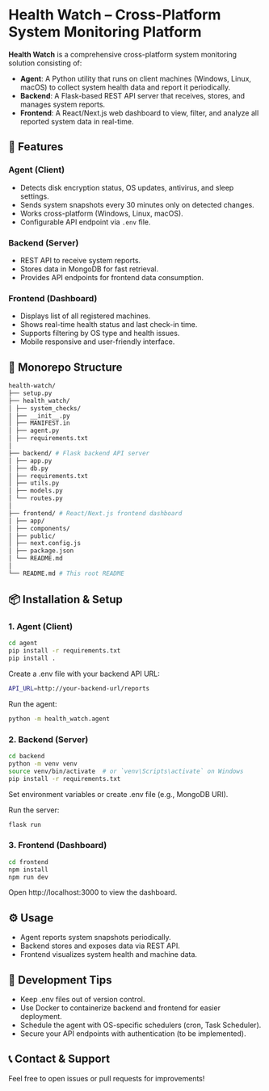 # Health Watch – Cross-Platform System Monitoring Platform

**Health Watch** is a comprehensive cross-platform system monitoring solution consisting of:

- **Agent**: A Python utility that runs on client machines (Windows, Linux, macOS) to collect system health data and report it periodically.
- **Backend**: A Flask-based REST API server that receives, stores, and manages system reports.
- **Frontend**: A React/Next.js web dashboard to view, filter, and analyze all reported system data in real-time.

## 🚀 Features

### Agent (Client)
- Detects disk encryption status, OS updates, antivirus, and sleep settings.
- Sends system snapshots every 30 minutes only on detected changes.
- Works cross-platform (Windows, Linux, macOS).
- Configurable API endpoint via `.env` file.

### Backend (Server)
- REST API to receive system reports.
- Stores data in MongoDB for fast retrieval.
- Provides API endpoints for frontend data consumption.

### Frontend (Dashboard)
- Displays list of all registered machines.
- Shows real-time health status and last check-in time.
- Supports filtering by OS type and health issues.
- Mobile responsive and user-friendly interface.

## 📁 Monorepo Structure

```bash
health-watch/
├── setup.py 
├── health_watch/ 
│ ├── system_checks/ 
│ ├── __init__.py
│ ├── MANIFEST.in
│ ├── agent.py
│ ├── requirements.txt
│
├── backend/ # Flask backend API server
│ ├── app.py
│ ├── db.py
│ ├── requirements.txt
│ ├── utils.py
│ ├── models.py
│ └── routes.py
│
├── frontend/ # React/Next.js frontend dashboard
│ ├── app/
│ ├── components/
│ ├── public/
│ ├── next.config.js
│ ├── package.json
│ └── README.md
│
└── README.md # This root README
```

## 📦 Installation & Setup

### 1. Agent (Client)

```bash
cd agent
pip install -r requirements.txt
pip install .
```

Create a .env file with your backend API URL:

```bash
API_URL=http://your-backend-url/reports
```

Run the agent:

```bash
python -m health_watch.agent
```

### 2. Backend (Server)

```bash
cd backend
python -m venv venv
source venv/bin/activate  # or `venv\Scripts\activate` on Windows
pip install -r requirements.txt
```

Set environment variables or create .env file (e.g., MongoDB URI).

Run the server:
```bash
flask run
```

### 3. Frontend (Dashboard)
```bash
cd frontend
npm install
npm run dev
```

Open http://localhost:3000 to view the dashboard.

## ⚙️ Usage
 - Agent reports system snapshots periodically.
 - Backend stores and exposes data via REST API.
 - Frontend visualizes system health and machine data.


## 🔧 Development Tips
 - Keep .env files out of version control.
 - Use Docker to containerize backend and frontend for easier deployment.
 - Schedule the agent with OS-specific schedulers (cron, Task Scheduler).
 - Secure your API endpoints with authentication (to be implemented).

 ## 📞 Contact & Support

 Feel free to open issues or pull requests for improvements!


